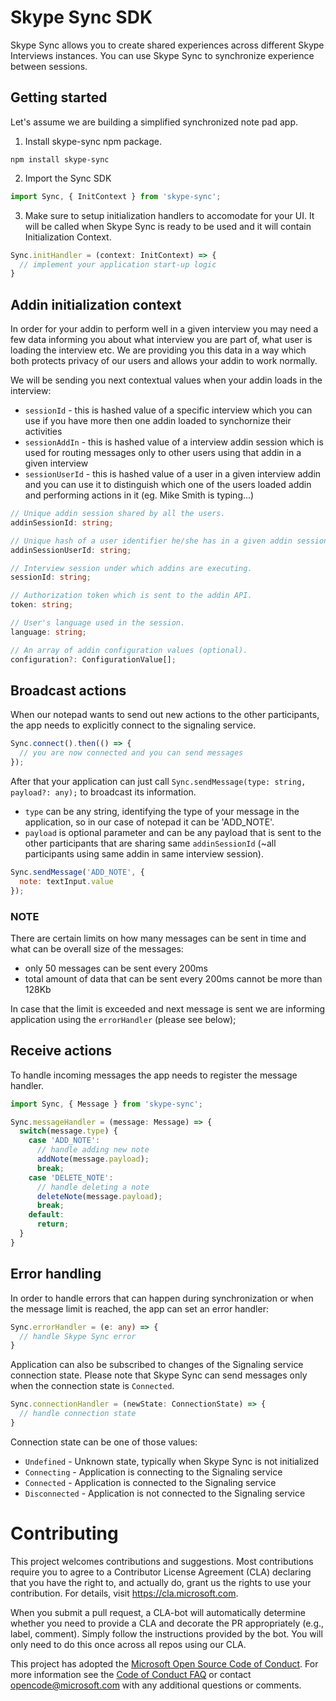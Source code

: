 # Skype Sync SDK

Skype Sync allows you to create shared experiences across different Skype Interviews instances. You can use Skype Sync to synchronize experience between sessions.

## Getting started

Let's assume we are building a simplified synchronized note pad app.

1. Install skype-sync npm package.

```
npm install skype-sync
```

2. Import the Sync SDK

```ts
import Sync, { InitContext } from 'skype-sync';
```

3. Make sure to setup initialization handlers to accomodate for your UI. It will be called when Skype Sync is ready to be used and it will contain Initialization Context.

```ts
Sync.initHandler = (context: InitContext) => {
  // implement your application start-up logic        
}
```

## Addin initialization context
In order for your addin to perform well in a given interview you may need a few data informing you about what interview you are part of, what user is loading the interview etc. We are providing you this data in a way which both protects privacy of our users and allows your addin to work normally.
 
We will be sending you next contextual values when your addin loads in the interview:

- `sessionId` - this is hashed value of a specific interview which you can use if you have more then one addin loaded to synchornize their activities
- `sessionAddIn` - this is hashed value of a interview addin session which is used for routing messages only to other users using that addin in a given interview
- `sessionUserId` - this is hashed value of a user in a given interview addin and you can use it to distinguish which one of the users loaded addin and performing actions in it (eg. Mike Smith is typing...)

```ts
// Unique addin session shared by all the users.
addinSessionId: string;

// Unique hash of a user identifier he/she has in a given addin session.
addinSessionUserId: string;

// Interview session under which addins are executing.
sessionId: string;

// Authorization token which is sent to the addin API.
token: string;

// User's language used in the session.
language: string;

// An array of addin configuration values (optional).
configuration?: ConfigurationValue[];
```

## Broadcast actions

When our notepad wants to send out new actions to the other participants, the app needs to explicitly connect to the signaling service. 

```ts
Sync.connect().then(() => {
  // you are now connected and you can send messages
});
```

After that your application can just call `Sync.sendMessage(type: string, payload?: any);` to broadcast its information. 
- `type` can be any string, identifying the type of your message in the application, so in our case of notepad it can be 'ADD_NOTE'.
- `payload` is optional parameter and can be any payload that is sent to the other participants that are sharing same `addinSessionId` (~all participants using same addin in same interview session).

```js
Sync.sendMessage('ADD_NOTE', {
  note: textInput.value
});
```

### NOTE
There are certain limits on how many messages can be sent in time and what can be overall size of the messages:
- only 50 messages can be sent every 200ms
- total amount of data that can be sent every 200ms cannot be more than 128Kb

In case that the limit is exceeded and next message is sent we are informing application using the `errorHandler` (please see below);

## Receive actions

To handle incoming messages the app needs to register the message handler.

```ts
import Sync, { Message } from 'skype-sync';

Sync.messageHandler = (message: Message) => {
  switch(message.type) {
    case 'ADD_NOTE':
      // handle adding new note
      addNote(message.payload);
      break;
    case 'DELETE_NOTE':
      // handle deleting a note
      deleteNote(message.payload);
      break;
    default:
      return;
  }
}
```

## Error handling

In order to handle errors that can happen during synchronization or when the message limit is reached, the app can set an error handler:

```ts
Sync.errorHandler = (e: any) => {
  // handle Skype Sync error
}
```

Application can also be subscribed to changes of the Signaling service connection state. Please note that Skype Sync can send messages only when the connection state is `Connected`.

```ts
Sync.connectionHandler = (newState: ConnectionState) => {
  // handle connection state
}
```

Connection state can be one of those values:
- `Undefined` - Unknown state, typically when Skype Sync is not initialized
- `Connecting` - Application is connecting to the Signaling service
- `Connected` - Application is connected to the Signaling service
- `Disconnected` - Application is not connected to the Signaling service

# Contributing

This project welcomes contributions and suggestions.  Most contributions require you to agree to a
Contributor License Agreement (CLA) declaring that you have the right to, and actually do, grant us
the rights to use your contribution. For details, visit https://cla.microsoft.com.

When you submit a pull request, a CLA-bot will automatically determine whether you need to provide
a CLA and decorate the PR appropriately (e.g., label, comment). Simply follow the instructions
provided by the bot. You will only need to do this once across all repos using our CLA.

This project has adopted the [Microsoft Open Source Code of Conduct](https://opensource.microsoft.com/codeofconduct/).
For more information see the [Code of Conduct FAQ](https://opensource.microsoft.com/codeofconduct/faq/) or
contact [opencode@microsoft.com](mailto:opencode@microsoft.com) with any additional questions or comments.
